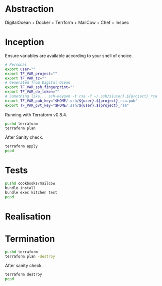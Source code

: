 # Abstraction

DigitalOcean + Docker + Terrform + MailCow + Chef + Inspec

# Inception

Ensure variables are available according to your shell of choice.
```sh
# Personal
export user=""
export TF_VAR_project=""
export TF_VAR_tz=""
# Generated from Digital Ocean
export TF_VAR_ssh_fingerprint=""
export TF_VAR_do_token=""
# Something like... ssh-keygen -t rsa -f ~/.ssh/${user}.${project}_rsa
export TF_VAR_pub_key="$HOME/.ssh/${user}.${project}_rsa.pub"
export TF_VAR_pvt_key="$HOME/.ssh/${user}.${project}_rsa"
```

Running with Terraform v0.8.4.
```sh
pushd terraform
terraform plan
```

After Sanity check.
```sh
terraform apply
popd
```

# Tests

```sh
pushd cookbooks/mailcow
bundle install
bundle exec kitchen test
popd
```

# Realisation

# Termination

```sh
pushd terraform
terraform plan -destroy
```

After sanity check.
```sh
terraform destroy
popd
```
